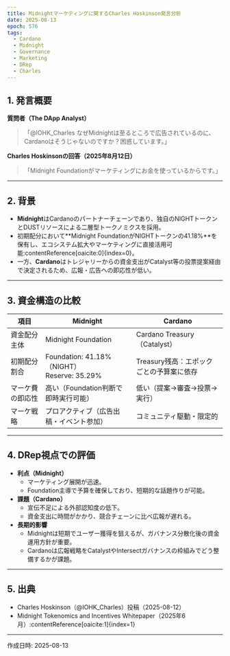 ```yaml
---
title: Midnightマーケティングに関するCharles Hoskinson発言分析
date: 2025-08-13
epoch: 576
tags:
  - Cardano
  - Midnight
  - Governance
  - Marketing
  - DRep
  - Charles
---
```


## 1. 発言概要

**質問者（The DApp Analyst）**
> 「@IOHK_Charles なぜMidnightは至るところで広告されているのに、Cardanoはそうじゃないのですか？困惑しています。」

**Charles Hoskinsonの回答（2025年8月12日）**
> 「Midnight Foundationがマーケティングにお金を使っているからです。」

---

## 2. 背景

- **Midnight**はCardanoのパートナーチェーンであり、独自のNIGHTトークンとDUSTリソースによる二層型トークノミクスを採用。
- 初期配分において**Midnight FoundationがNIGHTトークンの41.18%**を保有し、エコシステム拡大やマーケティングに直接活用可能:contentReference[oaicite:0]{index=0}。
- 一方、**Cardano**はトレジャリーからの資金支出がCatalyst等の投票提案経由で決定されるため、広報・広告への即応性が低い。

---

## 3. 資金構造の比較

| 項目 | Midnight | Cardano |
|------|----------|---------|
| 資金配分主体 | Midnight Foundation | Cardano Treasury（Catalyst） |
| 初期配分割合 | Foundation: 41.18%（NIGHT）<br>Reserve: 35.29% | Treasury残高：エポックごとの予算案に依存 |
| マーケ費の即応性 | 高い（Foundation判断で即時実行可能） | 低い（提案→審査→投票→実行） |
| マーケ戦略 | プロアクティブ（広告出稿・イベント参加） | コミュニティ駆動・限定的 |

---

## 4. DRep視点での評価

- **利点（Midnight）**
  - マーケティング展開が迅速。
  - Foundation主導で予算を確保しており、短期的な話題作りが可能。
- **課題（Cardano）**
  - 宣伝不足による外部認知度の低下。
  - 資金支出に時間がかかり、競合チェーンに比べ広報が遅れる。
- **長期的影響**
  - Midnightは短期でユーザー獲得を狙えるが、ガバナンス分散化後の資金運用方針が重要。
  - Cardanoは広報戦略をCatalystやIntersectガバナンスの枠組みでどう整備するかが課題。

---

## 5. 出典
- Charles Hoskinson（@IOHK_Charles）投稿（2025-08-12）
- Midnight Tokenomics and Incentives Whitepaper（2025年6月）:contentReference[oaicite:1]{index=1}

---

作成日時: 2025-08-13
